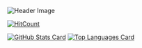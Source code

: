 ![Header Image](https://user-images.githubusercontent.com/12012186/89341102-c2a50d00-d6db-11ea-94ee-aa9bfb8899d3.jpg)

[![HitCount](http://hits.dwyl.com/178inaba/178inaba.svg)](http://hits.dwyl.com/178inaba/178inaba)

[![GitHub Stats Card](https://github-readme-stats.vercel.app/api?username=178inaba&count_private=true&show_icons=true)](https://github.com/anuraghazra/github-readme-stats#github-stats-card)
[![Top Languages Card](https://github-readme-stats.vercel.app/api/top-langs/?username=178inaba&layout=compact)](https://github.com/anuraghazra/github-readme-stats#top-languages-card)
